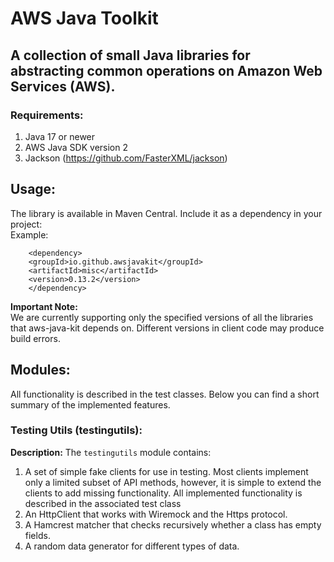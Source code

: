 # AWS Java Toolkit

## A collection of small Java libraries for abstracting common operations on Amazon Web Services (AWS).

### Requirements: 
 1. Java 17 or newer
 2. AWS Java SDK version 2
 3. Jackson (https://github.com/FasterXML/jackson)

## Usage:
The library is available in Maven Central. 
Include it as a dependency in your project:  
Example:
```
    <dependency>
    <groupId>io.github.awsjavakit</groupId>
    <artifactId>misc</artifactId>
    <version>0.13.2</version>
    </dependency>
```   
**Important Note:**   
We are currently supporting only the specified versions of all the libraries that 
aws-java-kit depends on. Different versions in client code may produce build errors.


## Modules:
All functionality is described in the test classes. Below you can find a short summary 
of the implemented features.

### Testing Utils (testingutils):
**Description:**
The `testingutils` module contains: 
1. A set of simple fake clients for use in testing.
   Most clients implement only a limited subset of API methods, however, it is simple to extend the clients to add missing functionality.
   All implemented functionality is described in the associated test class
2. An HttpClient that works with Wiremock and the Https protocol.
3. A Hamcrest matcher that checks recursively whether a class has empty fields.
4. A random data generator for different types of data.







